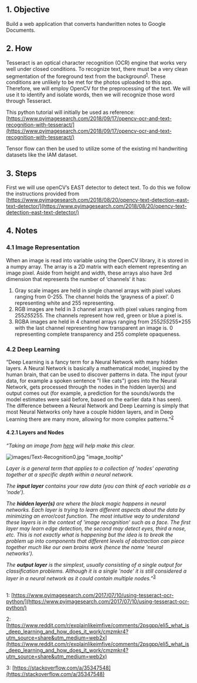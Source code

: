 ## 1. Objective

Build a web application that converts handwritten notes to Google Documents.


## 2. How

Tesseract is an optical character recognition (OCR) engine that works very well under closed conditions. To recognize text, there must be a very clean segmentation of the foreground text from the background<sup>[1](#1)</sup>. These conditions are unlikely to be met for the photos uploaded to this app. Therefore, we will employ OpenCV for the preprocessing of the text. We will use it to identify and isolate words, then we will recognize those word through Tesseract.

This python tutorial will initially be used as reference: [https://www.pyimagesearch.com/2018/09/17/opencv-ocr-and-text-recognition-with-tesseract/](https://www.pyimagesearch.com/2018/09/17/opencv-ocr-and-text-recognition-with-tesseract/)

Tensor flow can then be used to utilize some of the existing ml handwriting datasets like the IAM dataset.


## 3. Steps

First we will use openCV’s EAST detector to detect text. To do this we follow the instructions provided from [https://www.pyimagesearch.com/2018/08/20/opencv-text-detection-east-text-detector/](https://www.pyimagesearch.com/2018/08/20/opencv-text-detection-east-text-detector/)


## 4. Notes


### 4.1 Image Representation

When an image is read into variable using the OpenCV library, it is stored in a numpy array. The array is a 2D matrix with each element representing an image pixel. Aside from height and width, these arrays also have 3rd dimension that represents the number of ‘channels’ it has:



1. Gray scale images are held in single channel arrays with pixel values ranging from 0-255. The channel holds the ‘grayness of a pixel’. 0 representing white and 255 representing.
2.  RGB images are held in 3 channel arrays with pixel values ranging from 255*255*255. The channels represent how red, green or blue a pixel is.
3. RGBA images are held in 4 channel arrays ranging from 255*255*255*255 with the last channel representing how transparent an image is. 0 representing complete transparency and 255 complete opaqueness.


### 4.2 Deep Learning

“Deep Learning is a fancy term for a Neural Network with many hidden layers. A Neural Network is basically a mathematical model, inspired by the human brain, that can be used to discover patterns in data. The input (your data, for example a spoken sentence "I like cats") goes into the Neural Network, gets processed through the nodes in the hidden layer(s) and output comes out (for example, a prediction for the sounds/words the model estimates were said before, based on the earlier data it has seen). The difference between a Neural Network and Deep Learning is simply that most Neural Networks only have a couple hidden layers, and in Deep Learning there are many more, allowing for more complex patterns.”<sup>[2](#2)</sup>



#### 4.2.1 Layers and Nodes

_“Taking an image from [here](http://cs231n.github.io/neural-networks-1/) will help make this clear._

![images/Text-Recognition0.jpg "image_tooltip"](http://cs231n.github.io/assets/nn1/neural_net2.jpeg)

_Layer is a general term that applies to a collection of 'nodes' operating together at a specific depth within a neural network._

_The **input layer** contains your raw data (you can think of each variable as a 'node')._

_The **hidden layer(s)** are where the black magic happens in neural networks. Each layer is trying to learn different aspects about the data by minimizing an error/cost function. The most intuitive way to understand these layers is in the context of 'image recognition' such as a face. The first layer may learn edge detection, the second may detect eyes, third a nose, etc. This is not exactly what is happening but the idea is to break the problem up into components that different levels of abstraction can piece together much like our own brains work (hence the name 'neural networks')._

_The **output layer** is the simplest, usually consisting of a single output for classification problems. Although it is a single 'node' it is still considered a layer in a neural network as it could contain multiple nodes.”_<sup>[3](#3)</sup>



##

<a name="1">1</a>:
     [https://www.pyimagesearch.com/2017/07/10/using-tesseract-ocr-python/](https://www.pyimagesearch.com/2017/07/10/using-tesseract-ocr-python/)

<a name="2">2</a>:[https://www.reddit.com/r/explainlikeimfive/comments/2psgpp/eli5_what_is_deep_learning_and_how_does_it_work/cmzmkr4?utm_source=share&utm_medium=web2x](https://www.reddit.com/r/explainlikeimfive/comments/2psgpp/eli5_what_is_deep_learning_and_how_does_it_work/cmzmkr4?utm_source=share&utm_medium=web2x)

<a name="3">3</a>:
     [https://stackoverflow.com/a/35347548](https://stackoverflow.com/a/35347548)
